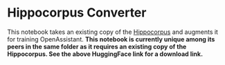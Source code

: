 # Hippocorpus Converter
This notebook takes an existing copy of the [Hippocorpus](https://huggingface.co/datasets/hippocorpus) and augments it for training OpenAssistant.
**This notebook is currently unique among its peers in the same folder as it requires an existing copy of the Hippocorpus. See the above HuggingFace link for a download link.**